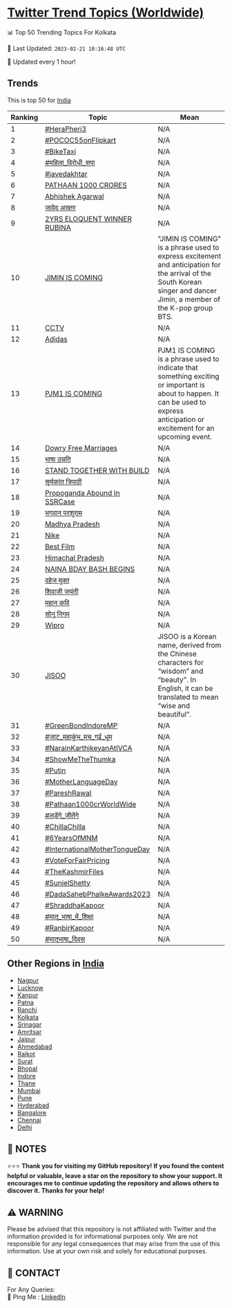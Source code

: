 [Twitter Trend Topics (Worldwide)](https://github.com/ErcinDedeoglu/Twitter-Trend-Topics)
==========


📊 Top 50 Trending Topics For Kolkata

📆 Last Updated: `2023-02-21 10:16:48 UTC`

🔧 Updated every 1 hour!


## Trends

This is top 50 for [India](</India>)

| Ranking | Topic | Mean |
| ------- | ------------ | ------------ |
| 1 | [#HeraPheri3](http://twitter.com/search?q=%23HeraPheri3) | N/A |
| 2 | [#POCOC55onFlipkart](http://twitter.com/search?q=%23POCOC55onFlipkart) | N/A |
| 3 | [#BikeTaxi](http://twitter.com/search?q=%23BikeTaxi) | N/A |
| 4 | [#महिला_विरोधी_सपा](http://twitter.com/search?q=%23%e0%a4%ae%e0%a4%b9%e0%a4%bf%e0%a4%b2%e0%a4%be_%e0%a4%b5%e0%a4%bf%e0%a4%b0%e0%a5%8b%e0%a4%a7%e0%a5%80_%e0%a4%b8%e0%a4%aa%e0%a4%be) | N/A |
| 5 | [#javedakhtar](http://twitter.com/search?q=%23javedakhtar) | N/A |
| 6 | [PATHAAN 1000 CRORES](http://twitter.com/search?q=PATHAAN+1000+CRORES) | N/A |
| 7 | [Abhishek Agarwal](http://twitter.com/search?q=Abhishek+Agarwal) | N/A |
| 8 | [जावेद अख्तर](http://twitter.com/search?q=%e0%a4%9c%e0%a4%be%e0%a4%b5%e0%a5%87%e0%a4%a6+%e0%a4%85%e0%a4%96%e0%a5%8d%e0%a4%a4%e0%a4%b0) | N/A |
| 9 | [2YRS ELOQUENT WINNER RUBINA](http://twitter.com/search?q=2YRS+ELOQUENT+WINNER+RUBINA) | N/A |
| 10 | [JIMIN IS COMING](http://twitter.com/search?q=JIMIN+IS+COMING) | "JIMIN IS COMING" is a phrase used to express excitement and anticipation for the arrival of the South Korean singer and dancer Jimin, a member of the K-pop group BTS. |
| 11 | [CCTV](http://twitter.com/search?q=CCTV) | N/A |
| 12 | [Adidas](http://twitter.com/search?q=Adidas) | N/A |
| 13 | [PJM1 IS COMING](http://twitter.com/search?q=PJM1+IS+COMING) | PJM1 IS COMING is a phrase used to indicate that something exciting or important is about to happen. It can be used to express anticipation or excitement for an upcoming event. |
| 14 | [Dowry Free Marriages](http://twitter.com/search?q=Dowry+Free+Marriages) | N/A |
| 15 | [भाषा उन्नति](http://twitter.com/search?q=%e0%a4%ad%e0%a4%be%e0%a4%b7%e0%a4%be+%e0%a4%89%e0%a4%a8%e0%a5%8d%e0%a4%a8%e0%a4%a4%e0%a4%bf) | N/A |
| 16 | [STAND TOGETHER WITH BUILD](http://twitter.com/search?q=STAND+TOGETHER+WITH+BUILD) | N/A |
| 17 | [सूर्यकांत त्रिपाठी](http://twitter.com/search?q=%e0%a4%b8%e0%a5%82%e0%a4%b0%e0%a5%8d%e0%a4%af%e0%a4%95%e0%a4%be%e0%a4%82%e0%a4%a4+%e0%a4%a4%e0%a5%8d%e0%a4%b0%e0%a4%bf%e0%a4%aa%e0%a4%be%e0%a4%a0%e0%a5%80) | N/A |
| 18 | [Propoganda Abound In SSRCase](http://twitter.com/search?q=Propoganda+Abound+In+SSRCase) | N/A |
| 19 | [भगवान परशुराम](http://twitter.com/search?q=%e0%a4%ad%e0%a4%97%e0%a4%b5%e0%a4%be%e0%a4%a8+%e0%a4%aa%e0%a4%b0%e0%a4%b6%e0%a5%81%e0%a4%b0%e0%a4%be%e0%a4%ae) | N/A |
| 20 | [Madhya Pradesh](http://twitter.com/search?q=Madhya+Pradesh) | N/A |
| 21 | [Nike](http://twitter.com/search?q=Nike) | N/A |
| 22 | [Best Film](http://twitter.com/search?q=Best+Film) | N/A |
| 23 | [Himachal Pradesh](http://twitter.com/search?q=Himachal+Pradesh) | N/A |
| 24 | [NAINA BDAY BASH BEGINS](http://twitter.com/search?q=NAINA+BDAY+BASH+BEGINS) | N/A |
| 25 | [दहेज मुक्त](http://twitter.com/search?q=%e0%a4%a6%e0%a4%b9%e0%a5%87%e0%a4%9c+%e0%a4%ae%e0%a5%81%e0%a4%95%e0%a5%8d%e0%a4%a4) | N/A |
| 26 | [शिवाजी जयंती](http://twitter.com/search?q=%e0%a4%b6%e0%a4%bf%e0%a4%b5%e0%a4%be%e0%a4%9c%e0%a5%80+%e0%a4%9c%e0%a4%af%e0%a4%82%e0%a4%a4%e0%a5%80) | N/A |
| 27 | [महान कवि](http://twitter.com/search?q=%e0%a4%ae%e0%a4%b9%e0%a4%be%e0%a4%a8+%e0%a4%95%e0%a4%b5%e0%a4%bf) | N/A |
| 28 | [सोनू निगम](http://twitter.com/search?q=%e0%a4%b8%e0%a5%8b%e0%a4%a8%e0%a5%82+%e0%a4%a8%e0%a4%bf%e0%a4%97%e0%a4%ae) | N/A |
| 29 | [Wipro](http://twitter.com/search?q=Wipro) | N/A |
| 30 | [JISOO](http://twitter.com/search?q=JISOO) | JISOO is a Korean name, derived from the Chinese characters for “wisdom” and “beauty”. In English, it can be translated to mean “wise and beautiful”. |
| 31 | [#GreenBondIndoreMP](http://twitter.com/search?q=%23GreenBondIndoreMP) | N/A |
| 32 | [#जाट_महाकुंभ_मच_गई_धूम](http://twitter.com/search?q=%23%e0%a4%9c%e0%a4%be%e0%a4%9f_%e0%a4%ae%e0%a4%b9%e0%a4%be%e0%a4%95%e0%a5%81%e0%a4%82%e0%a4%ad_%e0%a4%ae%e0%a4%9a_%e0%a4%97%e0%a4%88_%e0%a4%a7%e0%a5%82%e0%a4%ae) | N/A |
| 33 | [#NarainKarthikeyanAtIVCA](http://twitter.com/search?q=%23NarainKarthikeyanAtIVCA) | N/A |
| 34 | [#ShowMeTheThumka](http://twitter.com/search?q=%23ShowMeTheThumka) | N/A |
| 35 | [#Putin](http://twitter.com/search?q=%23Putin) | N/A |
| 36 | [#MotherLanguageDay](http://twitter.com/search?q=%23MotherLanguageDay) | N/A |
| 37 | [#PareshRawal](http://twitter.com/search?q=%23PareshRawal) | N/A |
| 38 | [#Pathaan1000crWorldWide](http://twitter.com/search?q=%23Pathaan1000crWorldWide) | N/A |
| 39 | [#लड़ेंगे_जीतेंगे](http://twitter.com/search?q=%23%e0%a4%b2%e0%a4%a1%e0%a4%bc%e0%a5%87%e0%a4%82%e0%a4%97%e0%a5%87_%e0%a4%9c%e0%a5%80%e0%a4%a4%e0%a5%87%e0%a4%82%e0%a4%97%e0%a5%87) | N/A |
| 40 | [#ChillaChilla](http://twitter.com/search?q=%23ChillaChilla) | N/A |
| 41 | [#6YearsOfMNM](http://twitter.com/search?q=%236YearsOfMNM) | N/A |
| 42 | [#InternationalMotherTongueDay](http://twitter.com/search?q=%23InternationalMotherTongueDay) | N/A |
| 43 | [#VoteForFairPricing](http://twitter.com/search?q=%23VoteForFairPricing) | N/A |
| 44 | [#TheKashmirFiles](http://twitter.com/search?q=%23TheKashmirFiles) | N/A |
| 45 | [#SunielShetty](http://twitter.com/search?q=%23SunielShetty) | N/A |
| 46 | [#DadaSahebPhalkeAwards2023](http://twitter.com/search?q=%23DadaSahebPhalkeAwards2023) | N/A |
| 47 | [#ShraddhaKapoor](http://twitter.com/search?q=%23ShraddhaKapoor) | N/A |
| 48 | [#मातृ_भाषा_में_शिक्षा](http://twitter.com/search?q=%23%e0%a4%ae%e0%a4%be%e0%a4%a4%e0%a5%83_%e0%a4%ad%e0%a4%be%e0%a4%b7%e0%a4%be_%e0%a4%ae%e0%a5%87%e0%a4%82_%e0%a4%b6%e0%a4%bf%e0%a4%95%e0%a5%8d%e0%a4%b7%e0%a4%be) | N/A |
| 49 | [#RanbirKapoor](http://twitter.com/search?q=%23RanbirKapoor) | N/A |
| 50 | [#मातृभाषा_दिवस](http://twitter.com/search?q=%23%e0%a4%ae%e0%a4%be%e0%a4%a4%e0%a5%83%e0%a4%ad%e0%a4%be%e0%a4%b7%e0%a4%be_%e0%a4%a6%e0%a4%bf%e0%a4%b5%e0%a4%b8) | N/A |



## Other Regions in [India](</India>)

* [Nagpur](</India/Nagpur.md>)
* [Lucknow](</India/Lucknow.md>)
* [Kanpur](</India/Kanpur.md>)
* [Patna](</India/Patna.md>)
* [Ranchi](</India/Ranchi.md>)
* [Kolkata](</India/Kolkata.md>)
* [Srinagar](</India/Srinagar.md>)
* [Amritsar](</India/Amritsar.md>)
* [Jaipur](</India/Jaipur.md>)
* [Ahmedabad](</India/Ahmedabad.md>)
* [Rajkot](</India/Rajkot.md>)
* [Surat](</India/Surat.md>)
* [Bhopal](</India/Bhopal.md>)
* [Indore](</India/Indore.md>)
* [Thane](</India/Thane.md>)
* [Mumbai](</India/Mumbai.md>)
* [Pune](</India/Pune.md>)
* [Hyderabad](</India/Hyderabad.md>)
* [Bangalore](</India/Bangalore.md>)
* [Chennai](</India/Chennai.md>)
* [Delhi](</India/Delhi.md>)



## 📝 NOTES

⭐⭐⭐ **Thank you for visiting my GitHub repository! If you found the content helpful or valuable, leave a star on the repository to show your support. It encourages me to continue updating the repository and allows others to discover it. Thanks for your help!**


## ⚠️ WARNING

Please be advised that this repository is not affiliated with Twitter and the information provided is for informational purposes only. We are not responsible for any legal consequences that may arise from the use of this information. Use at your own risk and solely for educational purposes.


## 📨 CONTACT

 For Any Queries:  
            🏓 Ping Me : [LinkedIn](https://www.linkedin.com/in/ercindedeoglu/)
